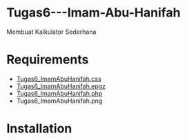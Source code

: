 # Tugas6---Imam-Abu-Hanifah
Membuat Kalkulator Sederhana

# Requirements
- [Tugas6_ImamAbuHanifah.css](https://github.com/hanifkesatu/Tugas6---Imam-Abu-Hanifah/blob/hanifkesatu-patch-1/Tugas6_ImamAbuHanifah.css)
- [Tugas6_ImamAbuHanifah.epgz](https://github.com/hanifkesatu/Tugas6---Imam-Abu-Hanifah/blob/hanifkesatu-patch-1/Tugas6_ImamAbuHanifah.epgz)
- [Tugas6_ImamAbuHanifah.php](https://github.com/hanifkesatu/Tugas6---Imam-Abu-Hanifah/blob/hanifkesatu-patch-1/Tugas6_ImamAbuHanifah.php)
- Tugas6_ImamAbuHanifah.png



# Installation
